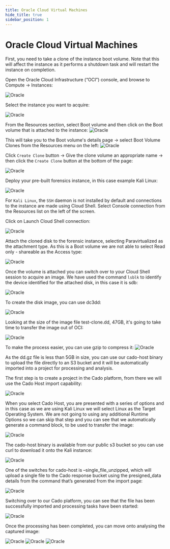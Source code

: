 ```yaml
---
title: Oracle Cloud Virtual Machines
hide_title: true
sidebar_position: 1
---
```


# Oracle Cloud Virtual Machines

First, you need to take a clone of the instance boot volume. Note that this will affect the instance as it performs a shutdown task and will restart the instance on completion.


Open the Oracle Cloud Infrastructure (“OCI”) console, and browse to Compute -> Instances:

![Oracle](/img/oracle/image12.png)



Select the instance you want to acquire:


![Oracle](/img/oracle/image18.png)


From the Resources section, select Boot volume and then click on the Boot volume that is attached to the instance:
![Oracle](/img/oracle/image13.png)


This will take you to the Boot volume's details page -> select Boot Volume Clones from the Resources menu on the left:
![Oracle](/img/oracle/image17.png)

   

Click `Create Clone` button -> Give the clone volume an appropriate name -> then click the `Create Clone` button at the bottom of the page:

![Oracle](/img/oracle/image3.png)



Deploy your pre-built forensics instance, in this case example Kali Linux:


![Oracle](/img/oracle/image7.png)


For `Kali Linux`, the `SSH` daemon is not installed by default and connections to the instance are made using Cloud Shell. Select Console connection from the Resources list on the left of the screen.


Click on Launch Cloud Shell connection:

![Oracle](/img/oracle/image15.png)



Attach the cloned disk to the forensic instance, selecting Paravirtualized as the attachment type. As this is a Boot volume we are not able to select Read only - shareable as the Access type:

![Oracle](/img/oracle/image5.png)



Once the volume is attached you can switch over to your Cloud Shell session to acquire an image. We have used the command `lsblk` to identify the device identified for the attached disk, in this case it is sdb:


![Oracle](/img/oracle/image21.png)


To create the disk image, you can use dc3dd:

![Oracle](/img/oracle/image2.png)



Looking at the size of the image file test-clone.dd, 47GB, it's going to take time to transfer the image out of OCI:

![Oracle](/img/oracle/image16.png)



To make the process easier, you can use gzip to compress it:
![Oracle](/img/oracle/image19.png)


As the dd.gz file is less than 5GB in size, you can use our cado-host binary to upload the file directly to an S3 bucket and it will be automatically imported into a project for processing and analysis.


The first step is to create a project in the Cado platform, from there we will use the Cado Host import capability:

![Oracle](/img/oracle/image10.png)



When you select Cado Host, you are presented with a series of options and in this case as we are using Kali Linux we will select Linux as the Target Operating System. We are not going to using any additional Runtime Options so we can skip that step and you can see that we automatically generate a command block, to be used to transfer the image:

![Oracle](/img/oracle/image4.png)



The cado-host binary is available from our public s3 bucket so you can  use curl to download it onto the Kali instance:

![Oracle](/img/oracle/image20.png)



One of the switches for cado-host is –single_file_unzipped, which will upload a single file to the Cado response bucket using the presigned_data details from the command that’s generated from the import page:

![Oracle](/img/oracle/image11.png)


Switching over to our Cado platform, you can see that the file has been successfully imported and processing tasks have been started:


![Oracle](/img/oracle/image6.png)


Once the processing has been completed, you can move onto analysing the captured image:

![Oracle](/img/oracle/image1.png)
![Oracle](/img/oracle/image9.png)
![Oracle](/img/oracle/image8.png)






